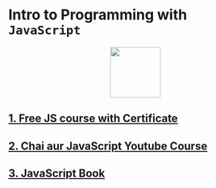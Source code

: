 # Intro to Programming with `JavaScript`

<p align="center">
<img width="100" height="100" src="https://skillicons.dev/icons?i=js" />
</p>

## [1. Free JS course with Certificate](https://www.freecodecamp.org/learn/javascript-algorithms-and-data-structures-v8)

## [2. Chai aur JavaScript Youtube Course](https://youtube.com/playlist?list=PLu71SKxNbfoBuX3f4EOACle2y-tRC5Q37)

## [3. JavaScript Book](https://github.com/shehza-d/Learning-Resources/blob/main/04.JS-Books/JavaScript-book(A-smarter-way-to-learn-JS).pdf)